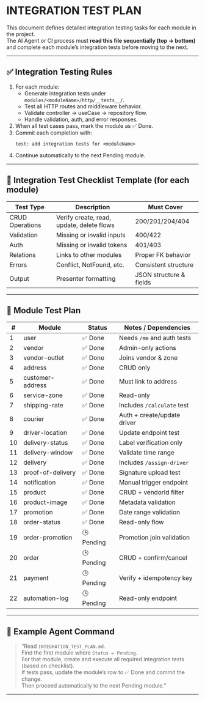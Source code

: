 # INTEGRATION TEST PLAN

This document defines detailed integration testing tasks for each module in the project.  
The AI Agent or CI process must **read this file sequentially (top → bottom)** and complete each module’s integration tests before moving to the next.

---

## ✅ Integration Testing Rules

1. For each module:
   - Generate integration tests under `modules/<moduleName>/http/__tests__/`.
   - Test all HTTP routes and middleware behavior.
   - Validate controller → useCase → repository flow.
   - Handle validation, auth, and error responses.
2. When all test cases pass, mark the module as ✅ Done.
3. Commit each completion with:
   ```
   test: add integration tests for <moduleName>
   ```
4. Continue automatically to the next Pending module.

---

## 🧠 Integration Test Checklist Template (for each module)

| Test Type | Description | Must Cover |
|------------|-------------|-------------|
| CRUD Operations | Verify create, read, update, delete flows | 200/201/204/404 |
| Validation | Missing or invalid inputs | 400/422 |
| Auth | Missing or invalid tokens | 401/403 |
| Relations | Links to other modules | Proper FK behavior |
| Errors | Conflict, NotFound, etc. | Consistent structure |
| Output | Presenter formatting | JSON structure & fields |

---

## 🧩 Module Test Plan

| # | Module | Status | Notes / Dependencies |
|---|---------|---------|----------------------|
| 1 | user | ✅ Done | Needs `/me` and auth tests |
| 2 | vendor | ✅ Done | Admin-only actions |
| 3 | vendor-outlet | ✅ Done | Joins vendor & zone |
| 4 | address | ✅ Done | CRUD only |
| 5 | customer-address | ✅ Done | Must link to address |
| 6 | service-zone | ✅ Done | Read-only |
| 7 | shipping-rate | ✅ Done | Includes `/calculate` test |
| 8 | courier | ✅ Done | Auth + create/update driver |
| 9 | driver-location | ✅ Done | Update endpoint test |
| 10 | delivery-status | ✅ Done | Label verification only |
| 11 | delivery-window | ✅ Done | Validate time range |
| 12 | delivery | ✅ Done | Includes `/assign-driver` |
| 13 | proof-of-delivery | ✅ Done | Signature upload test |
| 14 | notification | ✅ Done | Manual trigger endpoint |
| 15 | product | ✅ Done | CRUD + vendorId filter |
| 16 | product-image | ✅ Done | Metadata validation |
| 17 | promotion | ✅ Done | Date range validation |
| 18 | order-status | ✅ Done | Read-only flow |
| 19 | order-promotion | 🕒 Pending | Promotion join validation |
| 20 | order | 🕒 Pending | CRUD + confirm/cancel |
| 21 | payment | 🕒 Pending | Verify + idempotency key |
| 22 | automation-log | 🕒 Pending | Read-only endpoint |

---

## 🔁 Example Agent Command

> “Read `INTEGRATION_TEST_PLAN.md`.  
> Find the first module where `Status = Pending`.  
> For that module, create and execute all required integration tests (based on checklist).  
> If tests pass, update the module’s row to ✅ Done and commit the change.  
> Then proceed automatically to the next Pending module.”

---
